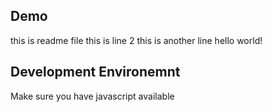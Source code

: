 ## Demo
this is readme file
this is line 2
this is another line
hello world!

## Development Environemnt

Make sure you have javascript available 

